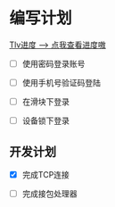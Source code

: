 # 编写计划

[Tlv进度 --> 点我查看进度嗷](https://github.com/zhangshikj/BlueSky/blob/main/plans/Tlv.md)

- [ ] 使用密码登录账号

- [ ] 使用手机号验证码登陆

- [ ] 在滑块下登录

- [ ] 设备锁下登录

## 开发计划

- [x] 完成TCP连接

- [ ] 完成接包处理器
